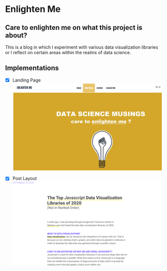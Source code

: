 # Enlighten Me

## Care to enlighten me on what this project is about? 
This is a blog in which I experiment with various data visualization libraries or I reflect on certain areas within the realms of data science. 

## Implementations

- [x] Landing Page 
![Image 1](https://github.com/sydneypun/Enlighten-Me/blob/master/readme%20images/homepage.png)

- [x] Post Layout
![Image 2](https://github.com/sydneypun/Enlighten-Me/blob/master/readme%20images/first%20post.png)
